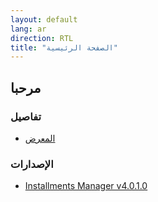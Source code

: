 ```yaml
---
layout: default
lang: ar
direction: RTL
title: "الصفحة الرئيسية"
---
```



## مرحبا

### تفاصيل

* [المعرض](screenshots_carousel.html)

### الإصدارات 

* [Installments Manager v4.0.1.0](https://github.com/AlBannaTechno/InstallmentsManagerProject/releases/download/v4.0.1.0/InstallmentsManager-v4.0.1.0.exe)
